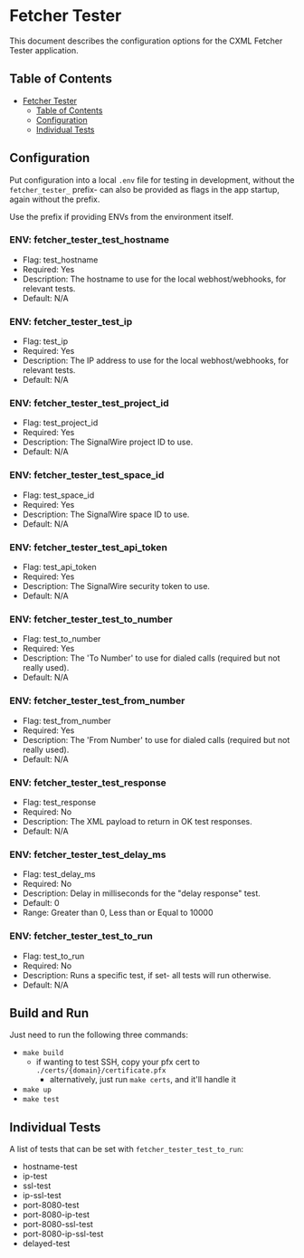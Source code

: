 # Fetcher Tester

This document describes the configuration options for the CXML Fetcher Tester application.

## Table of Contents

- [Fetcher Tester](#fetcher-tester)
  - [Table of Contents](#table-of-contents)
  - [Configuration](#configuration)
  - [Individual Tests](#individual-tests)

## Configuration

Put configuration into a local `.env` file for testing in development, without the `fetcher_tester_` prefix- can also be provided as flags in the app startup, again without the prefix.

Use the prefix if providing ENVs from the environment itself.

### ENV: fetcher_tester_test_hostname

- Flag: test_hostname
- Required: Yes
- Description: The hostname to use for the local webhost/webhooks, for relevant tests.
- Default: N/A

### ENV: fetcher_tester_test_ip

- Flag: test_ip
- Required: Yes
- Description: The IP address to use for the local webhost/webhooks, for relevant tests.
- Default: N/A

### ENV: fetcher_tester_test_project_id

- Flag: test_project_id
- Required: Yes
- Description: The SignalWire project ID to use.
- Default: N/A

### ENV: fetcher_tester_test_space_id

- Flag: test_space_id
- Required: Yes
- Description: The SignalWire space ID to use.
- Default: N/A

### ENV: fetcher_tester_test_api_token

- Flag: test_api_token
- Required: Yes
- Description: The SignalWire security token to use.
- Default: N/A

### ENV: fetcher_tester_test_to_number

- Flag: test_to_number
- Required: Yes
- Description: The 'To Number' to use for dialed calls (required but not really used).
- Default: N/A

### ENV: fetcher_tester_test_from_number

- Flag: test_from_number
- Required: Yes
- Description: The 'From Number' to use for dialed calls (required but not really used).
- Default: N/A

### ENV: fetcher_tester_test_response

- Flag: test_response
- Required: No
- Description: The XML payload to return in OK test responses.
- Default: N/A

### ENV: fetcher_tester_test_delay_ms

- Flag: test_delay_ms
- Required: No
- Description: Delay in milliseconds for the "delay response" test.
- Default: 0
- Range: Greater than 0, Less than or Equal to 10000

### ENV: fetcher_tester_test_to_run

- Flag: test_to_run
- Required: No
- Description: Runs a specific test, if set- all tests will run otherwise.
- Default: N/A

## Build and Run

Just need to run the following three commands:
- `make build`
  - if wanting to test SSH, copy your pfx cert to `./certs/{domain}/certificate.pfx`
	- alternatively, just run `make certs`, and it'll handle it
- `make up`
- `make test`

## Individual Tests

A list of tests that can be set with `fetcher_tester_test_to_run`:

- hostname-test
- ip-test
- ssl-test
- ip-ssl-test
- port-8080-test
- port-8080-ip-test
- port-8080-ssl-test
- port-8080-ip-ssl-test
- delayed-test
